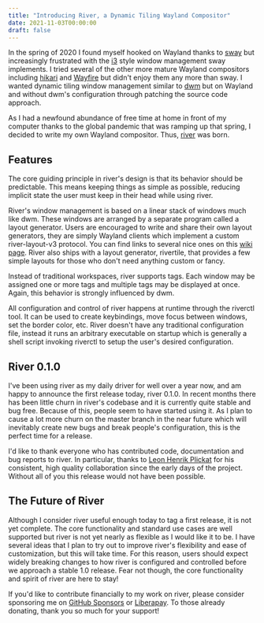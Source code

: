 ```yaml
---
title: "Introducing River, a Dynamic Tiling Wayland Compositor"
date: 2021-11-03T00:00:00
draft: false
---
```

In the spring of 2020 I found myself hooked on Wayland thanks to
[sway](https://swaywm.org/) but increasingly frustrated with the
[i3](https://i3wm.org/) style window management sway implements.
I tried several of the other more mature Wayland compositors
including [hikari](https://hub.darcs.net/raichoo/hikari) and
[Wayfire](https://wayfire.org) but didn't enjoy them any more
than sway. I wanted dynamic tiling window management similar to
[dwm](https://dwm.suckless.org/) but on Wayland and without dwm's configuration
through patching the source code approach.

As I had a newfound abundance of free time at home in front of
my computer thanks to the global pandemic that was ramping up
that spring, I decided to write my own Wayland compositor. Thus,
[river](https://github.com/riverwm/river) was born.

## Features

The core guiding principle in river's design is that its behavior should
be predictable. This means keeping things as simple as possible, reducing
implicit state the user must keep in their head while using river.

River's window management is based on a linear stack of windows much like
dwm. These windows are arranged by a separate program called a layout
generator. Users are encouraged to write and share their own layout
generators, they are simply Wayland clients which implement a custom
river-layout-v3 protocol. You can find links to several nice ones on this
[wiki page](https://github.com/riverwm/river/wiki/Community-Layouts). River
also ships with a layout generator, rivertile, that provides a few simple
layouts for those who don't need anything custom or fancy.

Instead of traditional workspaces, river supports tags. Each window may be
assigned one or more tags and multiple tags may be displayed at once. Again,
this behavior is strongly influenced by dwm.

All configuration and control of river happens at runtime through the riverctl
tool. It can be used to create keybindings, move focus between windows,
set the border color, etc. River doesn't have any traditional configuration
file, instead it runs an arbitrary executable on startup which is generally
a shell script invoking riverctl to setup the user's desired configuration.

## River 0.1.0

I've been using river as my daily driver for well over a year now, and am
happy to announce the first release today, river 0.1.0. In recent months
there has been little churn in river's codebase and it is currently quite
stable and bug free. Because of this, people seem to have started using it.
As I plan to cause a lot more churn on the master branch in the near future
which will inevitably create new bugs and break people's configuration,
this is the perfect time for a release.

I'd like to thank everyone who has contributed code, documentation
and bug reports to river. In particular, thanks to [Leon Henrik
Plickat](https://leon_plickat.srht.site/) for his consistent, high quality
collaboration since the early days of the project. Without all of you this
release would not have been possible.

## The Future of River

Although I consider river useful enough today to tag a first release, it
is not yet complete. The core functionality and standard use cases are well
supported but river is not yet nearly as flexible as I would like it to be.
I have several ideas that I plan to try out to improve river's flexibility
and ease of customization, but this will take time. For this reason,
users should expect widely breaking changes to how river is configured
and controlled before we approach a stable 1.0 release. Fear not though,
the core functionality and spirit of river are here to stay!

If you'd like to contribute financially to my work on river, please consider
sponsoring me on [GitHub Sponsors](https://github.com/sponsors/ifreund)
or [Liberapay](https://liberapay.com/ifreund). To those already donating,
thank you so much for your support!
